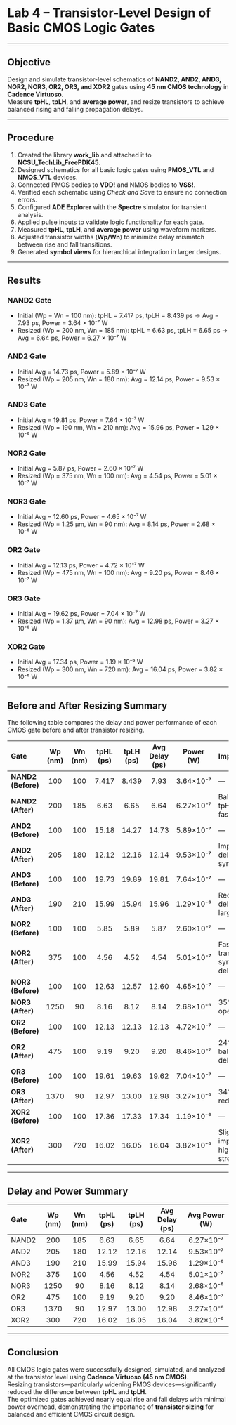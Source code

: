 # Lab 4 – Transistor-Level Design of Basic CMOS Logic Gates
 
---

## Objective
Design and simulate transistor-level schematics of **NAND2, AND2, AND3, NOR2, NOR3, OR2, OR3, and XOR2** gates using **45 nm CMOS technology** in **Cadence Virtuoso**.  
Measure **tpHL**, **tpLH**, and **average power**, and resize transistors to achieve balanced rising and falling propagation delays.

---

## Procedure
1. Created the library **work_lib** and attached it to **NCSU_TechLib_FreePDK45**.  
2. Designed schematics for all basic logic gates using **PMOS_VTL** and **NMOS_VTL** devices.  
3. Connected PMOS bodies to **VDD!** and NMOS bodies to **VSS!**.  
4. Verified each schematic using *Check and Save* to ensure no connection errors.  
5. Configured **ADE Explorer** with the **Spectre** simulator for transient analysis.  
6. Applied pulse inputs to validate logic functionality for each gate.  
7. Measured **tpHL**, **tpLH**, and **average power** using waveform markers.  
8. Adjusted transistor widths (**Wp/Wn**) to minimize delay mismatch between rise and fall transitions.  
9. Generated **symbol views** for hierarchical integration in larger designs.

---

## Results

### NAND2 Gate
- Initial (Wp = Wn = 100 nm): tpHL = 7.417 ps, tpLH = 8.439 ps → Avg = 7.93 ps, Power = 3.64 × 10⁻⁷ W  
- Resized (Wp = 200 nm, Wn = 185 nm): tpHL = 6.63 ps, tpLH = 6.65 ps → Avg = 6.64 ps, Power = 6.27 × 10⁻⁷ W  

### AND2 Gate
- Initial Avg = 14.73 ps, Power = 5.89 × 10⁻⁷ W  
- Resized (Wp = 205 nm, Wn = 180 nm): Avg = 12.14 ps, Power = 9.53 × 10⁻⁷ W  

### AND3 Gate
- Initial Avg = 19.81 ps, Power = 7.64 × 10⁻⁷ W  
- Resized (Wp = 190 nm, Wn = 210 nm): Avg = 15.96 ps, Power = 1.29 × 10⁻⁶ W  

### NOR2 Gate
- Initial Avg = 5.87 ps, Power = 2.60 × 10⁻⁷ W  
- Resized (Wp = 375 nm, Wn = 100 nm): Avg = 4.54 ps, Power = 5.01 × 10⁻⁷ W  

### NOR3 Gate
- Initial Avg = 12.60 ps, Power = 4.65 × 10⁻⁷ W  
- Resized (Wp = 1.25 µm, Wn = 90 nm): Avg = 8.14 ps, Power = 2.68 × 10⁻⁶ W  

### OR2 Gate
- Initial Avg = 12.13 ps, Power = 4.72 × 10⁻⁷ W  
- Resized (Wp = 475 nm, Wn = 100 nm): Avg = 9.20 ps, Power = 8.46 × 10⁻⁷ W  

### OR3 Gate
- Initial Avg = 19.62 ps, Power = 7.04 × 10⁻⁷ W  
- Resized (Wp = 1.37 µm, Wn = 90 nm): Avg = 12.98 ps, Power = 3.27 × 10⁻⁶ W  

### XOR2 Gate
- Initial Avg = 17.34 ps, Power = 1.19 × 10⁻⁶ W  
- Resized (Wp = 300 nm, Wn = 720 nm): Avg = 16.04 ps, Power = 3.82 × 10⁻⁶ W  

---

## Before and After Resizing Summary
The following table compares the delay and power performance of each CMOS gate before and after transistor resizing.

| Gate | Wp (nm) | Wn (nm) | tpHL (ps) | tpLH (ps) | **Avg Delay (ps)** | **Power (W)** | Improvement |
|:------|:--------:|:--------:|:-----------:|:-----------:|:----------------:|:----------------:|:-------------|
| **NAND2 (Before)** | 100 | 100 | 7.417 | 8.439 | 7.93 | 3.64×10⁻⁷ | — |
| **NAND2 (After)** | 200 | 185 | 6.63 | 6.65 | 6.64 | 6.27×10⁻⁷ | Balanced tpHL/tpLH, faster delay |
| **AND2 (Before)** | 100 | 100 | 15.18 | 14.27 | 14.73 | 5.89×10⁻⁷ | — |
| **AND2 (After)** | 205 | 180 | 12.12 | 12.16 | 12.14 | 9.53×10⁻⁷ | Improved delay symmetry |
| **AND3 (Before)** | 100 | 100 | 19.73 | 19.89 | 19.81 | 7.64×10⁻⁷ | — |
| **AND3 (After)** | 190 | 210 | 15.99 | 15.94 | 15.96 | 1.29×10⁻⁶ | Reduced delay with larger Wn |
| **NOR2 (Before)** | 100 | 100 | 5.85 | 5.89 | 5.87 | 2.60×10⁻⁷ | — |
| **NOR2 (After)** | 375 | 100 | 4.56 | 4.52 | 4.54 | 5.01×10⁻⁷ | Faster transition, symmetric delay |
| **NOR3 (Before)** | 100 | 100 | 12.63 | 12.57 | 12.60 | 4.65×10⁻⁷ | — |
| **NOR3 (After)** | 1250 | 90 | 8.16 | 8.12 | 8.14 | 2.68×10⁻⁶ | 35% faster operation |
| **OR2 (Before)** | 100 | 100 | 12.13 | 12.13 | 12.13 | 4.72×10⁻⁷ | — |
| **OR2 (After)** | 475 | 100 | 9.19 | 9.20 | 9.20 | 8.46×10⁻⁷ | 24% faster, balanced delay |
| **OR3 (Before)** | 100 | 100 | 19.61 | 19.63 | 19.62 | 7.04×10⁻⁷ | — |
| **OR3 (After)** | 1370 | 90 | 12.97 | 13.00 | 12.98 | 3.27×10⁻⁶ | 34% delay reduction |
| **XOR2 (Before)** | 100 | 100 | 17.36 | 17.33 | 17.34 | 1.19×10⁻⁶ | — |
| **XOR2 (After)** | 300 | 720 | 16.02 | 16.05 | 16.04 | 3.82×10⁻⁶ | Slight delay improvement, higher drive strength |

---

## Delay and Power Summary

| Gate | Wp (nm) | Wn (nm) | tpHL (ps) | tpLH (ps) | Avg Delay (ps) | Avg Power (W) |
|:-----|:-------:|:-------:|:---------:|:---------:|:--------------:|:--------------:|
| NAND2 | 200 | 185 | 6.63 | 6.65 | 6.64 | 6.27×10⁻⁷ |
| AND2  | 205 | 180 | 12.12 | 12.16 | 12.14 | 9.53×10⁻⁷ |
| AND3  | 190 | 210 | 15.99 | 15.94 | 15.96 | 1.29×10⁻⁶ |
| NOR2  | 375 | 100 | 4.56 | 4.52 | 4.54 | 5.01×10⁻⁷ |
| NOR3  | 1250 | 90 | 8.16 | 8.12 | 8.14 | 2.68×10⁻⁶ |
| OR2   | 475 | 100 | 9.19 | 9.20 | 9.20 | 8.46×10⁻⁷ |
| OR3   | 1370 | 90 | 12.97 | 13.00 | 12.98 | 3.27×10⁻⁶ |
| XOR2  | 300 | 720 | 16.02 | 16.05 | 16.04 | 3.82×10⁻⁶ |

---

## Conclusion
All CMOS logic gates were successfully designed, simulated, and analyzed at the transistor level using **Cadence Virtuoso (45 nm CMOS)**.  
Resizing transistors—particularly widening PMOS devices—significantly reduced the difference between **tpHL** and **tpLH**.  
The optimized gates achieved nearly equal rise and fall delays with minimal power overhead, demonstrating the importance of **transistor sizing** for balanced and efficient CMOS circuit design.

